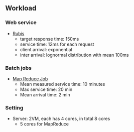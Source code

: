 ## Workload

### Web service
  - [Rubis](http://rubis.ow2.org/)
    - target response time: 150ms
    - service time: 12ms for each request
    - client arrival: exponential
    - inter arrival: lognormal distribution with mean 100ms

### Batch jobs
- [Map Reduce Job](http://ieeexplore.ieee.org/xpls/abs_all.jsp?arnumber=5493490)
  - Mean measured service time: 10 minutes
  - Max service time: 20 min
  - Mean arrival time: 2 min

### Setting
- Server: 2VM, each has 4 cores, in total 8 cores
  - 5 cores for MapReduce
